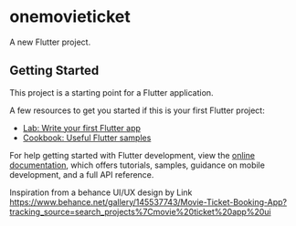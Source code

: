 # onemovieticket

A new Flutter project.

## Getting Started

This project is a starting point for a Flutter application.

A few resources to get you started if this is your first Flutter project:

- [Lab: Write your first Flutter app](https://docs.flutter.dev/get-started/codelab)
- [Cookbook: Useful Flutter samples](https://docs.flutter.dev/cookbook)

For help getting started with Flutter development, view the
[online documentation](https://docs.flutter.dev/), which offers tutorials,
samples, guidance on mobile development, and a full API reference.

Inspiration from a behance UI/UX design by Link  https://www.behance.net/gallery/145537743/Movie-Ticket-Booking-App?tracking_source=search_projects%7Cmovie%20ticket%20app%20ui

